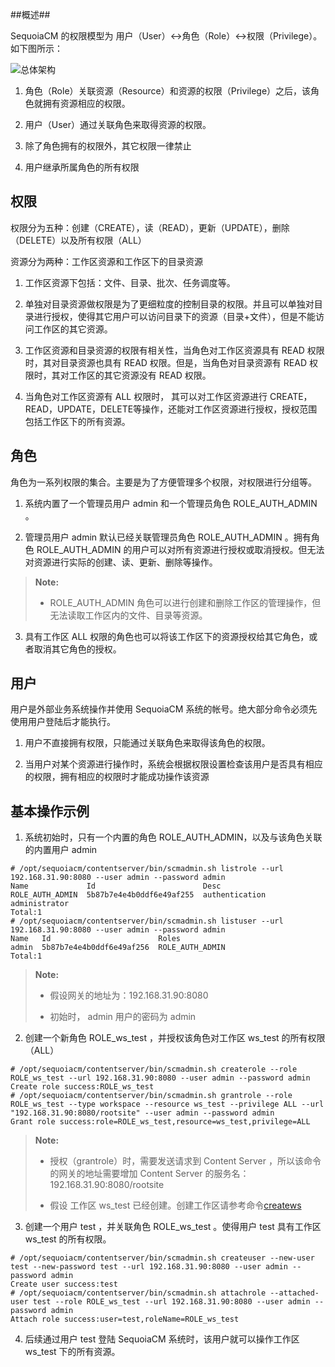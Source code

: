##概述##

SequoiaCM 的权限模型为 用户（User）<->角色（Role）<->权限（Privilege）。如下图所示：

![总体架构][priority_arch]

1. 角色（Role）关联资源（Resource）和资源的权限（Privilege）之后，该角色就拥有资源相应的权限。

2. 用户（User）通过关联角色来取得资源的权限。

3. 除了角色拥有的权限外，其它权限一律禁止
 
4. 用户继承所属角色的所有权限

## 权限 ##

权限分为五种：创建（CREATE），读（READ），更新（UPDATE），删除（DELETE）以及所有权限（ALL）

资源分为两种：工作区资源和工作区下的目录资源

1. 工作区资源下包括：文件、目录、批次、任务调度等。

2. 单独对目录资源做权限是为了更细粒度的控制目录的权限。并且可以单独对目录进行授权，使得其它用户可以访问目录下的资源（目录+文件），但是不能访问工作区的其它资源。

3. 工作区资源和目录资源的权限有相关性，当角色对工作区资源具有 READ 权限时，其对目录资源也具有 READ 权限。但是，当角色对目录资源有 READ 权限时，其对工作区的其它资源没有 READ 权限。

4. 当角色对工作区资源有 ALL 权限时， 其可以对工作区资源进行 CREATE，READ，UPDATE，DELETE等操作，还能对工作区资源进行授权，授权范围包括工作区下的所有资源。

## 角色 ##

角色为一系列权限的集合。主要是为了方便管理多个权限，对权限进行分组等。

1. 系统内置了一个管理员用户 admin 和一个管理员角色 ROLE_AUTH_ADMIN 。

2. 管理员用户 admin 默认已经关联管理员角色 ROLE_AUTH_ADMIN 。拥有角色 ROLE_AUTH_ADMIN 的用户可以对所有资源进行授权或取消授权。但无法对资源进行实际的创建、读、更新、删除等操作。
>  **Note:**
>
>  * ROLE_AUTH_ADMIN 角色可以进行创建和删除工作区的管理操作，但无法读取工作区内的文件、目录等资源。

3. 具有工作区 ALL 权限的角色也可以将该工作区下的资源授权给其它角色，或者取消其它角色的授权。

## 用户 ##

用户是外部业务系统操作并使用 SequoiaCM 系统的帐号。绝大部分命令必须先使用用户登陆后才能执行。

1. 用户不直接拥有权限，只能通过关联角色来取得该角色的权限。

2. 当用户对某个资源进行操作时，系统会根据权限设置检查该用户是否具有相应的权限，拥有相应的权限时才能成功操作该资源

## 基本操作示例 ##

1. 系统初始时，只有一个内置的角色 ROLE_AUTH_ADMIN，以及与该角色关联的内置用户 admin

 ```
# /opt/sequoiacm/contentserver/bin/scmadmin.sh listrole --url 192.168.31.90:8080 --user admin --password admin
Name             Id                        Desc
ROLE_AUTH_ADMIN  5b87b7e4e4b0ddf6e49af255  authentication administrator
Total:1
# /opt/sequoiacm/contentserver/bin/scmadmin.sh listuser --url 192.168.31.90:8080 --user admin --password admin
Name   Id                        Roles
admin  5b87b7e4e4b0ddf6e49af256  ROLE_AUTH_ADMIN
Total:1
 ```
>  **Note:**
> 
>  * 假设网关的地址为：192.168.31.90:8080
>
>  * 初始时， admin 用户的密码为 admin

2. 创建一个新角色 ROLE_ws_test ，并授权该角色对工作区 ws_test 的所有权限（ALL）

 ```
# /opt/sequoiacm/contentserver/bin/scmadmin.sh createrole --role ROLE_ws_test --url 192.168.31.90:8080 --user admin --password admin
Create role success:ROLE_ws_test
# /opt/sequoiacm/contentserver/bin/scmadmin.sh grantrole --role ROLE_ws_test --type workspace --resource ws_test --privilege ALL --url "192.168.31.90:8080/rootsite" --user admin --password admin
Grant role success:role=ROLE_ws_test,resource=ws_test,privilege=ALL
 ```
>  **Note:**
> 
>  * 授权（grantrole）时，需要发送请求到 Content Server ，所以该命令的网关的地址需要增加 Content Server 的服务名：192.168.31.90:8080/rootsite
>
>  * 假设 工作区 ws_test 已经创建。创建工作区请参考命令[createws][createws_tool]

3. 创建一个用户 test ，并关联角色 ROLE_ws_test 。使得用户 test 具有工作区 ws_test 的所有权限。

 ```
# /opt/sequoiacm/contentserver/bin/scmadmin.sh createuser --new-user test --new-password test --url 192.168.31.90:8080 --user admin --password admin
Create user success:test
# /opt/sequoiacm/contentserver/bin/scmadmin.sh attachrole --attached-user test --role ROLE_ws_test --url 192.168.31.90:8080 --user admin --password admin
Attach role success:user=test,roleName=ROLE_ws_test
 ```

4. 后续通过用户 test 登陆 SequoiaCM 系统时，该用户就可以操作工作区 ws_test 下的所有资源。


[priority_arch]:Architecture/priority.png
[createws_tool]:Maintainance/Tools/Scmadmin/createws.md